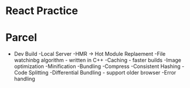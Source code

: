 # React Practice 

# Parcel
- Dev Build
-Local Server
-HMR -> Hot Module Replaement 
-File watchinbg algorithm - written in C++
-Caching - faster builds 
-Image optimization
-Minification
-Bundling
-Compress
-Consistent Hashing
-Code Splitting
-Differential Bundling - support older browser
-Error handling
